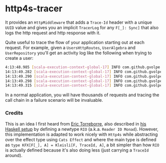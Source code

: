 http4s-tracer
=============

It provides an `HttpMiddleware` that adds a `Trace-Id` header with a unique `UUID` value and gives you an implicit `TracerLog` for any `F[_]: Sync]` that also logs the http request and http response with it.

Quite useful to trace the flow of your application starting out at each request. For example, given a `UsersHttpRoutes`, `UserAlgebra` and `UserRepository` you'll get an activity log like the following when trying to create a user:

```bash
4:13:48.985 [scala-execution-context-global-17] INFO com.github.gvolpe.tracer.Tracer$ - TraceId(02594e59-4b21-4d0a-aad5-5866a632fbb5) >> Request(method=POST, uri=/users, headers=Headers(HOST: localhost:8080, content-type: application/json, content-length: 30))
14:13:49.282 [scala-execution-context-global-17] INFO com.github.gvolpe.tracer.algebra$UserAlgebra - TraceId(02594e59-4b21-4d0a-aad5-5866a632fbb5) >> About to persist user: modersky
14:13:49.290 [scala-execution-context-global-17] INFO com.github.gvolpe.tracer.repository.algebra$UserRepository - TraceId(02594e59-4b21-4d0a-aad5-5866a632fbb5) >> Find user by username: modersky
14:13:49.298 [scala-execution-context-global-17] INFO com.github.gvolpe.tracer.repository.algebra$UserRepository - TraceId(02594e59-4b21-4d0a-aad5-5866a632fbb5) >> Persisting user: modersky
14:13:49.315 [scala-execution-context-global-17] INFO com.github.gvolpe.tracer.Tracer$ - TraceId(02594e59-4b21-4d0a-aad5-5866a632fbb5) >> Response(status=201, headers=Headers(Content-Length: 0))
```

In a normal application, you will have thousands of requests and tracing the call chain in a failure scenario will be invaluable.

### Credits

This is an idea I first heard from [Eric Torreborre](https://twitter.com/etorreborre), also described in [his Haskell setup](http://etorreborre.blogspot.jp/2018/03/haskell-modules-for-masses.html) by defining a newtype `RIO` (a.k.a. `Reader IO Monad`). However, this implementation is adapted to work nicely with `Http4s` while abstracting over the effect type using `Cats Effect` and where the main type is defined as `type KFX[F[_], A] = Kleisli[F, TraceId, A]`, a bit simpler than how `RIO` is actually defined because it's also doing less (just carrying a `TraceId` around).

